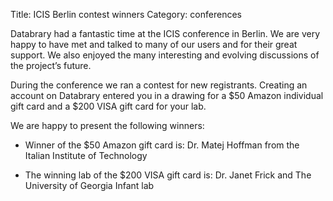 Title: ICIS Berlin contest winners
Category: conferences

Databrary had a fantastic time at the ICIS conference in Berlin. We are very happy to have met and talked to many of our users and for their great support. We also enjoyed the many interesting and evolving discussions of the project’s future.

During the conference we ran a contest for new registrants. Creating an account on Databrary entered you in a drawing for a $50 Amazon individual gift card and a $200 VISA gift card for your lab.

We are happy to present the following winners:

* Winner of the $50 Amazon gift card is:
Dr. Matej Hoffman from the Italian Institute of Technology

* The winning lab of the $200 VISA gift card is:
Dr. Janet Frick and The University of Georgia Infant lab